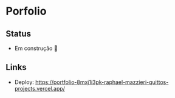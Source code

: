 # Porfolio

## Status
- Em construção 🚧

  
## Links
- Deploy: https://portfolio-8mxj1i3pk-raphael-mazzieri-quittos-projects.vercel.app/

